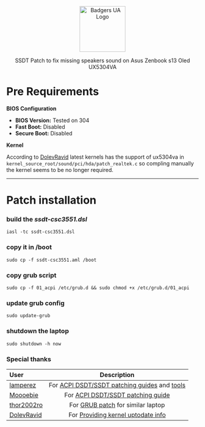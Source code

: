 <p align="center">
  <a href="https://github.com/badgers-ua/" target="blank"><img src="https://avatars.githubusercontent.com/u/106803527?s=200&v=4" width="120" alt="Badgers UA Logo" /></a>
</p>

<p align="center">SSDT Patch to fix missing speakers sound on Asus Zenbook s13 Oled UX5304VA</br>

# Pre Requirements

**BIOS Configuration**

- **BIOS Version:** Tested on 304
- **Fast Boot:** Disabled
- **Secure Boot:** Disabled

**Kernel**

According to [DolevRavid](https://github.com/badgers-ua/asus_zenbook_ux5304va_sound/issues/3#issue-2119441397) latest kernels has the support of ux5304va in `kernel_source_root/sound/pci/hda/patch_realtek.c` so compling manually the kernel seems to be no longer required.

---

# Patch installation

### build the _ssdt-csc3551.dsl_

```
iasl -tc ssdt-csc3551.dsl
```

### copy it in /boot

```
sudo cp -f ssdt-csc3551.aml /boot
```

### copy grub script

```
sudo cp -f 01_acpi /etc/grub.d && sudo chmod +x /etc/grub.d/01_acpi
```

### update grub config

```
sudo update-grub
```

### shutdown the laptop

```
sudo shutdown -h now
```

### Special thanks

| User                                         |                                                                                      Description                                                                                       |
| :------------------------------------------- | :------------------------------------------------------------------------------------------------------------------------------------------------------------------------------------: |
| [lamperez](https://gist.github.com/lamperez) | For [ACPI DSDT/SSDT patching guides](https://gist.github.com/lamperez/862763881c0e1c812392b5574727f6ff) and [tools](https://gist.github.com/lamperez/d5b385bc0c0c04928211e297a69f32d7) |
| [Moooebie](https://gist.github.com/Moooebie) |                For [ACPI DSDT/SSDT patching guide](https://gist.github.com/lamperez/862763881c0e1c812392b5574727f6ff?permalink_comment_id=4582983#gistcomment-4582983)                 |
| [thor2002ro](https://github.com/thor2002ro)  |                                        For [GRUB patch](https://github.com/thor2002ro/asus_zenbook_ux3402za/tree/main/Sound) for similar laptop                                        |
| [DolevRavid](https://github.com/DolevRavid) | For [Providing kernel uptodate info](https://github.com/badgers-ua/asus_zenbook_ux5304va_sound/issues/3)|
